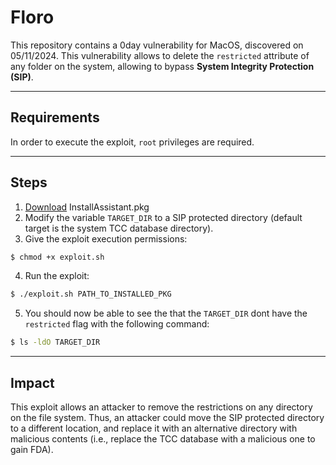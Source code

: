 # Floro
This repository contains a 0day vulnerability for MacOS, discovered on 05/11/2024. This vulnerability allows to delete the `restricted` attribute of any folder on the system, allowing to bypass **System Integrity Protection (SIP)**.

---
## Requirements
In order to execute the exploit, `root` privileges are required.

---
## Steps

1. [Download](https://mrmacintosh.com/macos-ventura-13-full-installer-database-download-directly-from-apple/) InstallAssistant.pkg
2. Modify the variable `TARGET_DIR` to a SIP protected directory (default target is the system TCC database directory).
3. Give the exploit execution permissions:
```sh
$ chmod +x exploit.sh
```
4. Run the exploit:
```sh
$ ./exploit.sh PATH_TO_INSTALLED_PKG
```
5. You should now be able to see the that the `TARGET_DIR` dont have the `restricted` flag with the following command:
```sh
$ ls -ldO TARGET_DIR
```
---
## Impact
This exploit allows an attacker to remove the restrictions on any directory on the file system. Thus, an attacker could move the SIP protected directory to a different location, and replace it with an alternative directory with malicious contents (i.e., replace the TCC database with a malicious one to gain FDA).